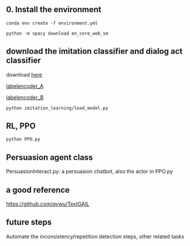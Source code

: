 ## 0. Install the environment
```conda env create -f environment.yml```

```python -m spacy download en_core_web_sm```


## download the imitation classifier and dialog act classifier
download [here](https://drive.google.com/file/d/1kLuLme1fS8hTphf-ebgfPCRKHovSX_zc/view?usp=sharing)

[labelencoder_A](https://drive.google.com/file/d/1tb2MnbZVx7gbWgStxUNQLJvEjyHbb8l7/view?usp=sharing)

[labelencoder_B](https://drive.google.com/file/d/1lnyGEOAgWVHH3-NYl7S3ppcOJExVIVpZ/view?usp=sharing)

```
python imitation_learning/load_model.py
```

## RL, PPO
```
python PPO.py
```

## Persuasion agent class
PersuasionInteract.py: a persuasion chatbot, also the actor in PPO.py

## a good reference
https://github.com/qywu/TextGAIL


## future steps
Automate the inconsistency/repetition detection steps, other related tasks